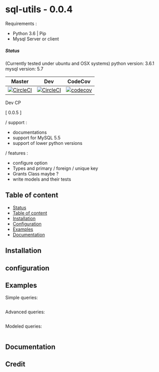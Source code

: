 # sql-utils - 0.0.4

Requirements :

- Python 3.6 | Pip
- Mysql Server or client


##### Status


(Currently tested under ubuntu and OSX systems)
python version: 3.6.1
mysql version: 5.7

| Master | Dev | CodeCov |
| --- | --- | --- |
| [![CircleCI](https://circleci.com/gh/A-Hilaly/mysql-utils/tree/master.svg?style=svg&circle-token=7e0f4d185aee87f94eb656276862d74dfc0ce08f)](https://circleci.com/gh/A-Hilaly/mysql-utils/tree/master) | [![CircleCI](https://circleci.com/gh/A-Hilaly/mysql-utils/tree/dev.svg?style=svg&circle-token=7e0f4d185aee87f94eb656276862d74dfc0ce08f)](https://circleci.com/gh/A-Hilaly/mysql-utils/tree/dev) | [![codecov](https://codecov.io/gh/A-Hilaly/mysql-utils/branch/master/graph/badge.svg?token=a24hnSYvBi)](https://codecov.io/gh/A-Hilaly/mysql-utils) |


Dev CP

[ 0.0.5 ]

/ support :

- documentations
- support for MySQL 5.5
- support of lower python versions

/ features :

- configure option
- Types and primary / foreign / unique key
- Grants Class maybe ?
- write models and their tests

## Table of content

- [Status](#status)
- [Table of content](#table-of-content)
- [Installation](#build)
- [Configuration](#configuration)
- [Examples](#examples)
- [Documentation](#documentation)

## Installation


## configuration


## Examples

Simple queries:

```python

```

Advanced queries:

```python

```

Modeled queries:

```python
```

## Documentation

## Credit
